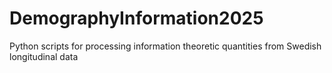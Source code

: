 # DemographyInformation2025
Python scripts for processing information theoretic quantities from Swedish longitudinal data 
